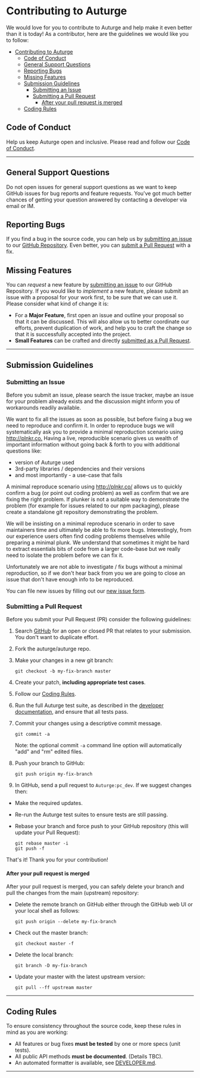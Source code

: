 # Contributing to Auturge

We would love for you to contribute to Auturge and help make it even better than it is
today! As a contributor, here are the guidelines we would like you to follow:

- [Contributing to Auturge](#contributing-to-auturge)
  - [Code of Conduct](#code-of-conduct)
  - [General Support Questions](#general-support-questions)
  - [Reporting Bugs](#reporting-bugs)
  - [Missing Features](#missing-features)
  - [Submission Guidelines](#submission-guidelines)
    - [Submitting an Issue](#submitting-an-issue)
    - [Submitting a Pull Request](#submitting-a-pull-request)
      - [After your pull request is merged](#after-your-pull-request-is-merged)
  - [Coding Rules](#coding-rules)

## Code of Conduct

Help us keep Auturge open and inclusive. Please read and follow our [Code of Conduct][coc].

<hr>

## General Support Questions

Do not open issues for general support questions as we want to keep GitHub issues for bug reports and feature requests. You've got much better chances of getting your question answered by contacting a developer via email or IM.

## Reporting Bugs

If you find a bug in the source code, you can help us by
[submitting an issue](#markdown-header-submitting-an-issue) to our [GitHub Repository][github]. Even better, you can
[submit a Pull Request](#markdown-header-submitting-a-pull-request) with a fix.

## Missing Features

You can *request* a new feature by [submitting an issue](#markdown-header-submitting-an-issue) to our GitHub
Repository. If you would like to *implement* a new feature, please submit an issue with
a proposal for your work first, to be sure that we can use it.
Please consider what kind of change it is:

- For a **Major Feature**, first open an issue and outline your proposal so that it can be
discussed. This will also allow us to better coordinate our efforts, prevent duplication of work,
and help you to craft the change so that it is successfully accepted into the project.
- **Small Features** can be crafted and directly [submitted as a Pull Request](#markdown-header-submitting-a-pull-request).

<hr>

## Submission Guidelines

### Submitting an Issue

Before you submit an issue, please search the issue tracker, maybe an issue for your problem already exists and the discussion might inform you of workarounds readily available.

We want to fix all the issues as soon as possible, but before fixing a bug we need to reproduce and confirm it. In order to reproduce bugs we will systematically ask you to provide a minimal reproduction scenario using <http://plnkr.co.> Having a live, reproducible scenario gives us wealth of important information without going back & forth to you with additional questions like:

- version of Auturge used
- 3rd-party libraries / dependencies and their versions
- and most importantly - a use-case that fails

A minimal reproduce scenario using <http://plnkr.co/> allows us to quickly confirm a bug (or point out coding problem) as well as confirm that we are fixing the right problem. If plunker is not a suitable way to demonstrate the problem (for example for issues related to our npm packaging), please create a standalone git repository demonstrating the problem.

We will be insisting on a minimal reproduce scenario in order to save maintainers time and ultimately be able to fix more bugs. Interestingly, from our experience users often find coding problems themselves while preparing a minimal plunk. We understand that sometimes it might be hard to extract essentials bits of code from a larger code-base but we really need to isolate the problem before we can fix it.

Unfortunately we are not able to investigate / fix bugs without a minimal reproduction, so if we don't hear back from you we are going to close an issue that don't have enough info to be reproduced.

You can file new issues by filling out our [new issue form](https://github.com/auturge/auturge/issues/new).

### Submitting a Pull Request

Before you submit your Pull Request (PR) consider the following guidelines:

1. Search [GitHub](https://github.com/auturge/auturge/pulls/) for an open or closed PR
  that relates to your submission. You don't want to duplicate effort.
1. Fork the auturge/auturge repo.
1. Make your changes in a new git branch:

     ```shell
     git checkout -b my-fix-branch master
     ```

1. Create your patch, **including appropriate test cases**.
1. Follow our [Coding Rules](#markdown-header-coding-rules).
1. Run the full Auturge test suite, as described in the [developer documentation][dev-doc],
  and ensure that all tests pass.
1. Commit your changes using a descriptive commit message.

     ```shell
     git commit -a
     ```

    Note: the optional commit `-a` command line option will automatically "add" and "rm" edited files.

1. Push your branch to GitHub:

    ```shell
    git push origin my-fix-branch
    ```

1. In GitHub, send a pull request to `Auturge:pc_dev`. If we suggest changes then:

- Make the required updates.
- Re-run the Auturge test suites to ensure tests are still passing.
- Rebase your branch and force push to your GitHub repository (this will update your Pull Request):

    ```shell
    git rebase master -i
    git push -f
    ```

That's it! Thank you for your contribution!

#### After your pull request is merged

After your pull request is merged, you can safely delete your branch and pull the changes
from the main (upstream) repository:

- Delete the remote branch on GitHub either through the GitHub web UI or your local shell as follows:

    ```shell
    git push origin --delete my-fix-branch
    ```

- Check out the master branch:

    ```shell
    git checkout master -f
    ```

- Delete the local branch:

    ```shell
    git branch -D my-fix-branch
    ```

- Update your master with the latest upstream version:

    ```shell
    git pull --ff upstream master
    ```

<hr>

## Coding Rules

To ensure consistency throughout the source code, keep these rules in mind as you are working:

- All features or bug fixes **must be tested** by one or more specs (unit tests).
- All public API methods **must be documented**. (Details TBC).
- An automated formatter is available, see [DEVELOPER.md](docs/DEVELOPER.md#clang-format).

<hr>

[coc]: https://github.com/Auturge/Auturge/blob/master/CODE_OF_CONDUCT.md
[github]: https://github.com/auturge/auturge
[jsfiddle]: http://jsfiddle.net
[plunker]: http://plnkr.co/edit
[runnable]: http://runnable.com
[dev-doc]: https://github.com/Auturge/Auturge/blob/master/docs/DEVELOPER.md
